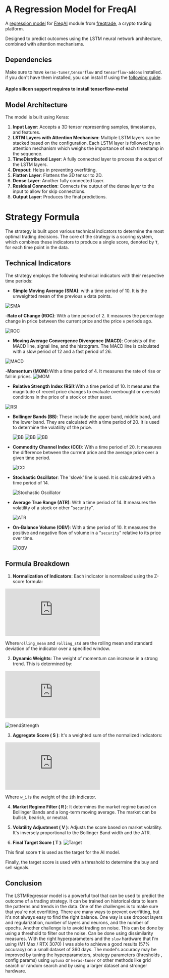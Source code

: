 # A Regression Model for FreqAI
A [regression model](https://github.com/Netanelshoshan/freqAI-LSTM)
for  [FreqAI](https://www.freqtrade.io/en/stable/freqai/) module
from [freqtrade](https://github.com/freqtrade/freqtrade), a crypto trading platform.

Designed to predict outcomes using the LSTM neural network architecture, combined with attention mechanisms.

## Dependencies

Make sure to have `keras-tuner`,`tensorflow` and `tensorflow-addons` installed.
if you don't have them installed, you can install tf using
the [following guide](https://www.tensorflow.org/install/pip).

#### Apple silicon support requires to install tensorflow-metal

## Model Architecture

The model is built using Keras:

1. **Input Layer**: Accepts a 3D tensor representing samples, timestamps, and features.
2. **LSTM Layers with Attention Mechanism**: Multiple LSTM layers can be stacked based on the configuration. Each LSTM
   layer is followed by an attention mechanism which weighs the importance of each timestamp in the sequence.
3. **TimeDistributed Layer**: A fully connected layer to process the output of the LSTM layers.
4. **Dropout**: Helps in preventing overfitting.
5. **Flatten Layer**: Flattens the 3D tensor to 2D.
6. **Dense Layer**: Another fully connected layer.
7. **Residual Connection**: Connects the output of the dense layer to the input to allow for skip connections.
8. **Output Layer**: Produces the final predictions.

# Strategy Formula

The strategy is built upon various technical indicators to determine the most optimal trading decisions. The core of the
strategy is a scoring
system, which combines these indicators to produce a single score, denoted by **`T`**, for each time point in the data.

## Technical Indicators

The strategy employs the following technical indicators with their respective time periods:

- **Simple Moving Average (SMA)**: with a time period of 10. It is the unweighted mean of the previous `n` data points.
  
![SMA](https://latex.codecogs.com/svg.image?{SMA}(t,n)=\frac{1}{n}\sum_{i=0}^{n-1}\text{close}(t-i))


-**Rate of Change (ROC)**: With a time period of 2. It measures the percentage change in price between the current
  price and the price `n` periods ago.
  

![ROC](https://latex.codecogs.com/svg.image?{ROC}(t,n)=\frac{\text{close}(t)-\text{close}(t-n)}{\text{close}(t-n))
- **Moving Average Convergence Divergence (MACD)**: Consists of the MACD line, signal line, and the histogram. The MACD
  line is calculated with a slow period of 12 and a fast period of 26.

![MACD](https://latex.codecogs.com/svg.image?\text{MACD}(t)=\text{EMA}_{\text{fast}}(t)-\text{EMA}_{\text{slow}}(t))


-**Momentum (MOM)**:With a time period of 4. It measures the rate of rise or fall in prices.
  ![MOM](https://latex.codecogs.com/svg.image?{MOM}(t,n)=\text{close}(t)-\text{close}(t-n))

- **Relative Strength Index (RSI)**:With a time period of 10. It measures the magnitude of recent price changes to
  evaluate overbought or oversold conditions in the price of a stock or other asset.


![RSI](https://latex.codecogs.com/svg.image?{RSI}(t,n)=100-\frac{100}{1+\frac{\text{avgGain}(t,n)}{\text{avgLoss}(t,n)}})


- **Bollinger Bands (BB)**: These include the upper band, middle band, and the lower band. They are calculated with a
  time period of 20. It is used to determine the volatility of the price.


  ![BB](https://latex.codecogs.com/svg.image?\text{upperBand}(t)=\text{SMA}(t,20)+2\times\text{rollingStd}(t,20))
  ![BB](https://latex.codecogs.com/svg.image?\text{middleBand}(t)=\text{SMA}(t,20))
  ![BB](https://latex.codecogs.com/svg.image?\text{lowerBand}(t)=\text{SMA}(t,20)-2\times\text{rollingStd}(t,20))


- **Commodity Channel Index (CCI)**: With a time period of 20. It measures the difference between the current price and
  the average price over a given time period.


  ![CCI](https://latex.codecogs.com/svg.image?\text{CCI}(t,n)=\frac{\text{MTP}(t)-\text{SMA&space;of&space;MTP}(t,n)}{0.015\times\text{mean&space;deviation&space;of&space;MTP&space;from&space;its&space;SMA&space;over}n\text{periods}})


- **Stochastic Oscillator**: The 'slowk' line is used. It is calculated with a time period of 14.

  ![Stochastic Oscillator](https://latex.codecogs.com/svg.image?\text{slowk}(t)=\frac{\text{close}(t)-\text{low}(t,n)}{\text{high}(t,n)-\text{low}(t,n)})

- **Average True Range (ATR)**: With a time period of 14. It measures the volatility of a stock or other "`security`".

  ![ATR](https://latex.codecogs.com/svg.image?\text{ATR}(t,n)=\frac{\text{ATR}(t-1,n)\times(n-1)&plus;\text{TR}(t)}{n})

- **On-Balance Volume (OBV)**: With a time period of 10. It measures the positive and negative flow of volume in a
  "`security`" relative to its price over time.

  ![OBV](https://latex.codecogs.com/svg.image?\text{OBV}(t)=\text{OBV}(t-1)&plus;\begin{cases}\text{volume}(t)&\text{if}\text{close}(t)>\text{close}(t-1)\\-\text{volume}(t)&\text{if}\text{close}(t)<\text{close}(t-1)\\0&\text{if}\text{close}(t)=\text{close}(t-1)\end{cases})


## Formula Breakdown

1. **Normalization of Indicators**: Each indicator is normalized using the Z-score formula:

![Normalized Indicator Formula](https://latex.codecogs.com/gif.latex?%5Ctext%7Bnormalized%5C_indicator%7D%20%3D%20%5Cfrac%7B%5Ctext%7Bindicator%7D%20-%20%5Ctext%7Brolling%5C_mean%28indicator%2C%20window%29%7D%7D%7B%5Ctext%7Brolling%5C_std%28indicator%2C%20window%29%7D%7D)

Where`rolling_mean` and `rolling_std` are the rolling mean and standard deviation of the indicator over a specified
window.

2. **Dynamic Weights**: The weight of momentum can increase in a strong trend. This is determined by:

![Is Strong Trend Formula](https://latex.codecogs.com/gif.latex?%5Ctext%7Bis%5C_strong%5C_trend%7D%20%3D%20%5Cleft%7C%20%5Ctext%7Bma%7D%20-%20%5Ctext%7Bclose%7D%20%5Cright%7C%20%3E%20%5Cleft%28%20%5Ctext%7Brolling%5C_mean%28trend%5C_strength%2C%20window%3D14%29%7D%20&plus;%201.5%20%5Ctimes%20%5Ctext%7Brolling%5C_std%28trend%5C_strength%2C%20window%3D14%29%7D%20%5Cright%29)

![trendStrength](https://latex.codecogs.com/svg.image?trendStrength=|ma-close|)

3. **Aggregate Score \( S \)**: It's a weighted sum of the normalized indicators:

![Aggregate Score Formula](https://latex.codecogs.com/gif.latex?S%20%3D%20%5Csum_%7Bi%3D1%7D%5E%7Bn%7D%20w_i%20%5Ctimes%20%5Ctext%7Bnormalized%5C_indicator%7D_i)

Where `w_i` is the weight of the `i`th indicator.

4. **Market Regime Filter \( R \)**: It determines the market regime based on Bollinger Bands and a long-term moving
   average. The market can be bullish, bearish, or neutral.

5. **Volatility Adjustment \( V \)**: Adjusts the score based on market volatility. It's inversely proportional to the
   Bollinger Band width and the ATR.

6. **Final Target Score \( T \)**:
   ![Target](https://latex.codecogs.com/svg.image?&space;T=S\ast&space;R\ast&space;V&space;)

This final score **`T`** is used as the target for the AI model.

Finally, the target score is used with a threshold to determine the buy and sell signals.

## Conclusion

The LSTMRegressor model is a powerful tool that can be used to predict the outcome of a trading strategy. It can be
trained on historical data to learn the patterns and trends in the data. One of the challenges is to make sure that you're
not overfitting. There are many ways to prevent overfitting, but it's not always easy to find the right balance.
One way is use dropout layers and regularization, number of layers and neurons, and the number of epochs. Another challenge is to avoid trading on noise. This can be done by using a threshold to filter out the noise. Can be done using dissimilarity measures.
With the right
hyperparameters and the `slow` hardware that I'm using (M1 Max / RTX 3070) I was able to achieve a good results (57%
accuracy) on a small dataset of 360 days.
The model's accuracy may be improved by tuning the hyperparameters, strategy parameters \(thresholds , config params\)
using `optuna` or `keras-tuner` or other methods like grid search or random search and by using a larger dataset and
stronger hardware.

